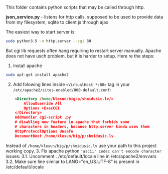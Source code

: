 This folder contains python scripts that may be called through http.

<b>json_service.py</b> - listens for http calls. supposed to be used to provide data from my filesystem, sqlite to client js through ajax

The easiest way to start server is:
```bash
sudo python3.5 -m http.server --cgi 80
```
But cgi lib requests often hang requiring to restart server manually. Apache does not have usch problem, but it is harder to setup. Here re the steps:
1. Install apache
```bash
sudo apt-get install apache2
```
2. Add folowing lines inside `<VirtualHost *:80>` tag in your `/etc/apache2/sites-enabled/000-default.conf`:
```xml
	<Directory /home/klesun/big/p/shmidusic.lv/>
		AllowOverride All
		Options +ExecCGI
	</Directory>
	AddHandler cgi-script .py
	# disabling new feature in apache that forbids some 
	# characters in headers, because http.server kinda uses them
	HttpProtocolOptions Unsafe
	DocumentRoot /home/klesun/big/p/shmidusic.lv
```
Instead of `/home/klesun/big/p/shmidusic.lv` use your path to this project working copy.
3. Fix apache python `'ascii' codec can't encode character` issues: 
3.1. Uncomment . /etc/default/locale line in /etc/apache2/envvars
3.2. Make sure line similar to LANG="en_US.UTF-8" is present in /etc/default/locale
